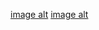 
[image alt](https://github.com/dumanYusuf/TabuChallenge/blob/master/tabu1.png?raw=true)
[image alt](https://github.com/dumanYusuf/TabuChallenge/blob/master/tabu2.png?raw=true)
